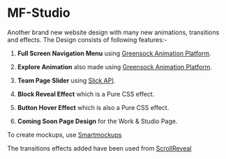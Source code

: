 # MF-Studio
Another brand new website design with many new animations, transitions and effects. The Design consists of following features:-
1) **Full Screen Navigation Menu** using [Greensock Animation Platform](https://greensock.com/).

2) **Explore Animation** also made using [Greensock Animation Platform](https://greensock.com/).

3) **Team Page Slider** using [Slick API](https://github.com/kenwheeler/slick).

4) **Block Reveal Effect** which is a Pure CSS effect.

5) **Button Hover Effect** which is also a Pure CSS effect.

6) **Coming Soon Page Design** for the Work & Studio Page.

To create mockups, use [Smartmockups](https://smartmockups.com/?status=accepted&expires=1543251852&seller=19214&affiliate=34221&link=783&p_tok=c9d79cb6-8611-4265-b697-692f7dfb4f91)

The transitions effects added have been used from [ScrollReveal](https://scrollrevealjs.org/)
